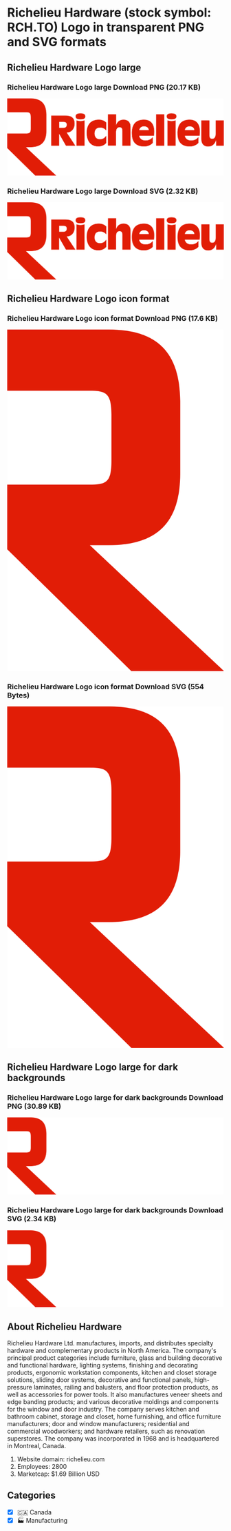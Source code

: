 # Richelieu Hardware (stock symbol: RCH.TO) Logo in transparent PNG and SVG formats

## Richelieu Hardware Logo large

### Richelieu Hardware Logo large Download PNG (20.17 KB)

![Richelieu Hardware Logo large Download PNG (20.17 KB)](/img/orig/RCH.TO_BIG-595c50a4.png)

### Richelieu Hardware Logo large Download SVG (2.32 KB)

![Richelieu Hardware Logo large Download SVG (2.32 KB)](/img/orig/RCH.TO_BIG-1d57b482.svg)

## Richelieu Hardware Logo icon format

### Richelieu Hardware Logo icon format Download PNG (17.6 KB)

![Richelieu Hardware Logo icon format Download PNG (17.6 KB)](/img/orig/RCH.TO-735fb6a8.png)

### Richelieu Hardware Logo icon format Download SVG (554 Bytes)

![Richelieu Hardware Logo icon format Download SVG (554 Bytes)](/img/orig/RCH.TO-f08b2c0f.svg)

## Richelieu Hardware Logo large for dark backgrounds

### Richelieu Hardware Logo large for dark backgrounds Download PNG (30.89 KB)

![Richelieu Hardware Logo large for dark backgrounds Download PNG (30.89 KB)](/img/orig/RCH.TO_BIG.D-9bd641db.png)

### Richelieu Hardware Logo large for dark backgrounds Download SVG (2.34 KB)

![Richelieu Hardware Logo large for dark backgrounds Download SVG (2.34 KB)](/img/orig/RCH.TO_BIG.D-3e478420.svg)

## About Richelieu Hardware

Richelieu Hardware Ltd. manufactures, imports, and distributes specialty hardware and complementary products in North America. The company's principal product categories include furniture, glass and building decorative and functional hardware, lighting systems, finishing and decorating products, ergonomic workstation components, kitchen and closet storage solutions, sliding door systems, decorative and functional panels, high-pressure laminates, railing and balusters, and floor protection products, as well as accessories for power tools. It also manufactures veneer sheets and edge banding products; and various decorative moldings and components for the window and door industry. The company serves kitchen and bathroom cabinet, storage and closet, home furnishing, and office furniture manufacturers; door and window manufacturers; residential and commercial woodworkers; and hardware retailers, such as renovation superstores. The company was incorporated in 1968 and is headquartered in Montreal, Canada.

1. Website domain: richelieu.com
2. Employees: 2800
3. Marketcap: $1.69 Billion USD


## Categories
- [x] 🇨🇦 Canada
- [x] 🏭 Manufacturing
